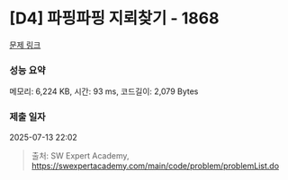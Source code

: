 # [D4] 파핑파핑 지뢰찾기 - 1868 

[문제 링크](https://swexpertacademy.com/main/code/problem/problemDetail.do?contestProbId=AV5LwsHaD1MDFAXc) 

### 성능 요약

메모리: 6,224 KB, 시간: 93 ms, 코드길이: 2,079 Bytes

### 제출 일자

2025-07-13 22:02



> 출처: SW Expert Academy, https://swexpertacademy.com/main/code/problem/problemList.do